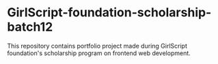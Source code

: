 # GirlScript-foundation-scholarship-batch12
This repository contains portfolio project made during GirlScript foundation's scholarship program on frontend web development.
